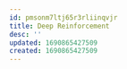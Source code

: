 ```yaml
---
id: pmsonm7ltj65r3rliinqvjr
title: Deep Reinforcement
desc: ''
updated: 1690865427509
created: 1690865427509
---
```

